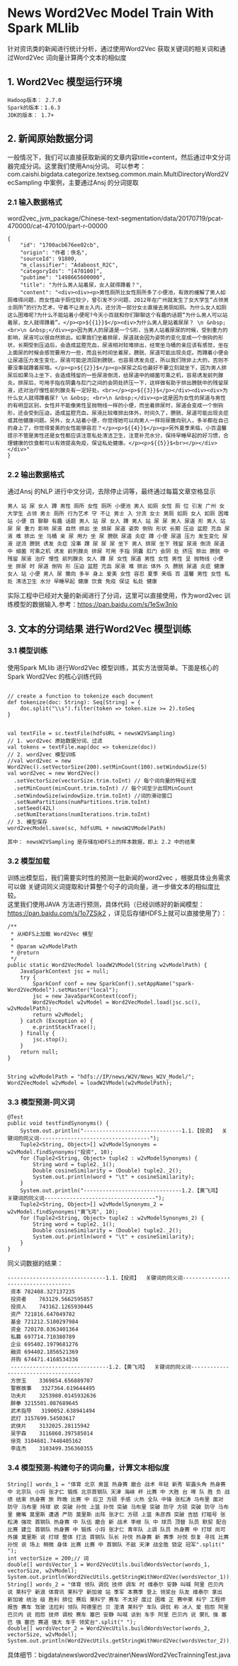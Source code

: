 #  News Word2Vec Model Train With Spark MLlib  
针对资讯类的新闻进行统计分析，通过使用Word2Vec 获取关键词的相关词和通过Word2Vec 词向量计算两个文本的相似度

## 1. Word2Vec 模型运行环境
```
Hadoop版本： 2.7.0
Spark的版本：1.6.3
JDK的版本： 1.7+
```

## 2. 新闻原始数据分词
一般情况下，我们可以直接获取新闻的文章内容title+content，然后通过中文分词器完成分词。这里我们使用Ansj分词。
可以参考：com.caishi.bigdata.categorize.textseg.common.main.MultiDirectoryWord2VecSampling 中案例，主要通过Ansj 的分词提取

### 2.1 输入数据格式
word2vec_jvm_package/Chinese-text-segmentation/data/20170719/pcat-470000/cat-470100/part-r-00000
```
{
    "id": "1700acb676ee02cb",
    "origin": "作者：佚名",
    "sourceId": 91800,
    "m_classifier": "Adaboost_R2C",
    "categoryIds": "[470100]",
    "pubtime": "1498665600000",
    "title": "为什么男人站着尿，女人就得蹲着？",
    "content": "<div><div><p>男性厕所比女性厕所多了小便池，有效的缓解了男人如厕难得问题，而女性由于厕位较少，曾引发不少问题，2012年在广州就发生了女大学生“占领男士厕所”的行为艺术，守着不让男士入内，还分流一部分女士直接去男厕如厕。为什么女人如厕这么困难呢?为什么不能站着小便呢?今天小百就和你们聊聊这个有趣的话题“为什么男人可以站着尿，女人就得蹲着”。</p><p>${{1}}$</p><div>为什么男人是站着尿尿？ \n &nbsp; <br>\n &nbsp;</div><p>因为男人的尿道是一个S形，当男人站着尿尿的时候，受到重力的影响，尿液可以很自然排出。如果我们坐着排尿，尿道就会因为姿势的变化变成一个倒钩的形状，长期受到压迫后，会造成盆腔充血，尿液相对较难排出，经常坐马桶的亲应该有感觉，坐在上面尿的时候会感觉要用力一些，而且长时间坐着尿，膀胱、尿道可能出现炎症。而蹲着小便会让尿道压力发生变化，尿液可能逆流回到膀胱，也容易诱发炎症，所以我们除非上大的，否则不要没事就蹲着尿哦。</p><p>${{2}}$</p><p>尿尿之后也最好不要立刻就坐下，因为男人排尿后如果马上坐下，会造成残留的一些尿液倒流，给尿道中的细菌可乘之机，容易诱发前列腺炎。排尿后，可用手指在阴囊与肛门之间的会阴处挤压一下，这样做有助于排出膀胱中的残留尿液，还对治疗慢性前列腺炎有一定好处。<br></p><p>${{3}}$</p></div><div><div>为什么女人就得蹲着尿? \n &nbsp; <br>\n &nbsp;</div><p>这是因为女性的尿道与男性的有明显区别，女性并不能像男性呈抛物线一样的小便，而坐着排尿时，尿道会变成一个倒钩形，还会受到压迫，造成盆腔充血，尿液比较难排出体外，时间久了，膀胱、尿道可能出现炎症或其他健康问题。另外，女人站着小便，你觉得她可以向男人一样将尿撒向别人，多半都在自己的身上了，你觉得爱美的女性能够容忍？</p><p>${{4}}$</p><p>另外夏季来临，小百温馨提示不管是男性还是女性都应该注意私处清洁卫生，注意补充水分，保持早睡早起的好习惯，合理健康的饮食都可以有效提高免疫，保证私处健康。</p><p>${{5}}$<br></p></div></div>"
}
```
### 2.2 输出数据格式  
通过Ansj 的NLP 进行中文分词，去除停止词等，最终通过每篇文章空格显示  
```
男人 站 尿 女人 蹲 男性 厕所 女性 厕所 小便池 男人 如厕 女性 厕 位 引发 广州 女 大学生 占领 男士 厕所 行为艺术 守 不让 男士 入 分流 女士 男厕 如厕 女人 如厕 困难 站 小便 百 聊聊 有趣 话题 男人 站 尿 女人 蹲 男人 站 尿 尿 男人 尿道 形 男人 站 尿 尿 重力 影响 尿液 自然 排出 坐 排尿 尿道 姿势 倒钩 形状 长期 压迫 盆腔 充血 尿液 难 排出 坐 马桶 亲 尿 用力 坐 尿 膀胱 尿道 炎症 蹲 小便 尿道 压力 发生变化 尿液 逆流 膀胱 诱发 炎症 没事 蹲 尿 尿 尿 坐下 男人 排尿 坐下 残留 尿液 倒流 尿道 中 细菌 可乘之机 诱发 前列腺炎 排尿 可用 手指 阴囊 肛门 会阴 处 挤压 排出 膀胱 中 残留 尿液 治疗 慢性 前列腺炎 女人 蹲 尿 女性 尿道 男性 女性 男性 呈 抛物线 小便 坐 排尿 时 尿道 倒钩 形 压迫 盆腔 充血 尿液 难 排出 体外 久 膀胱 尿道 炎症 健康 女人 站 小便 男人 尿 撒向 多半 身上 爱美 女性 容忍 夏季 来临 百 温馨 男性 女性 私处 清洁卫生 水分 早睡早起 健康 饮食 免疫 保证 私处 健康
```
实际工程中已经对大量的新闻进行了分词，这里可以直接使用，作为word2vec 训练模型的数据输入.参考：https://pan.baidu.com/s/1eSw3nlo

## 3. 文本的分词结果 进行Word2Vec 模型训练 
### 3.1 模型训练  
使用Spark MLlib 进行Word2Vec 模型训练，其实方法很简单。下面是核心的Spark Word2Vec 的核心训练代码   
```

// create a function to tokenize each document
def tokenize(doc: String): Seq[String] = {
    doc.split("\\s").filter(token => token.size >= 2).toSeq
}

  
val textFile = sc.textFile(hdfsURL + newsW2VSampling)
// 1. word2vec 原始数据分词、过滤
val tokens = textFile.map(doc => tokenize(doc))
// 2. word2vec 模型训练
//val word2vec = new Word2Vec().setVectorSize(200).setMinCount(100).setWindowSize(5)
val word2vec = new Word2Vec()
  .setVectorSize(vectorSize.trim.toInt) // 每个词向量的特征长度
  .setMinCount(minCount.trim.toInt) // 每个词至少出现MinCount
  .setWindowSize(windowSize.trim.toInt) //词的滑动窗口
  .setNumPartitions(numPartitions.trim.toInt)
  .setSeed(42L)
  .setNumIterations(numIterations.trim.toInt)
// 3. 模型保存
word2vecModel.save(sc, hdfsURL + newsW2VModelPath)

其中： newsW2VSampling 是存储在HDFS上的样本数据，即上 2.2 中的结果
```

### 3.2 模型加载
训练出模型后，我们需要实时性的预测一批新闻的word2vec ，根据具体业务需求可以做 关键词同义词提取和计算整个句子的词向量，进一步做文本的相似度比较。  
这里我们使用JAVA 方法进行预测，具体代码（已经训练好的新闻模型： https://pan.baidu.com/s/1o7ZSjk2 ，详见后存储HDFS上就可以直接使用了）：  
```
/**
 * 从HDFS上加载 Word2Vec 模型
 *
 * @param w2vModelPath
 * @return
 */
public static Word2VecModel loadW2VModel(String w2vModelPath) {
    JavaSparkContext jsc = null;
    try {
        SparkConf conf = new SparkConf().setAppName("spark-Word2VecModel").setMaster("local");
        jsc = new JavaSparkContext(conf);
        Word2VecModel w2vModel = Word2VecModel.load(jsc.sc(), w2vModelPath);
        return w2vModel;
    } catch (Exception e) {
        e.printStackTrace();
    } finally {
        jsc.stop();
    }
    return null;
}


String w2vModelPath = "hdfs://IP/news/W2V/News_W2V_Model/";
Word2VecModel w2vModel = loadW2VModel(w2vModelPath);

```

### 3.3 模型预测-同义词
```
@Test
public void testfindSynonyms() {
    System.out.println("-------------------------------1.1.【投资】  关键词的同义词-----------------------------------");
    Tuple2<String, Object>[] w2vModelSynonyms = w2vModel.findSynonyms("投资", 10);
    for (Tuple2<String, Object> tuple2 : w2vModelSynonyms) {
        String word = tuple2._1();
        Double cosineSimilarity = (Double) tuple2._2();
        System.out.println(word + "\t" + cosineSimilarity);
    }
    System.out.println("-------------------------------1.2.【黄飞鸿】  关键词的同义词-----------------------------------");
    Tuple2<String, Object>[] w2vModelSynonyms_2 = w2vModel.findSynonyms("黄飞鸿", 10);
    for (Tuple2<String, Object> tuple2 : w2vModelSynonyms_2) {
        String word = tuple2._1();
        Double cosineSimilarity = (Double) tuple2._2();
        System.out.println(word + "\t" + cosineSimilarity);
    }
}
```

同义词数据的结果：  
```
-------------------------------1.1.【投资】  关键词的同义词-----------------------------------
 资本	782408.327137235
 投资者	763129.5662595857
 投资人	743162.1265930445
 资产	721816.647049782
 基金	721212.5180297984
 资金	720170.0363401364
 私募	697714.710380789
 企业	695402.1979681276
 融资	694402.1856521369
 并购	674471.4168534336
 -------------------------------1.2.【黄飞鸿】  关键词的同义词-----------------------------------
 方世玉	3369854.656889707
 警察故事	3327364.619644495
 功夫片	3253980.0145932636
 醉拳	3215501.087689645
 武术指导	3190052.638941494
 武打	3157699.54503617
 武侠片	3132025.28115942
 吴宇森	3116860.397585014
 徐克	3104681.7448405162
 李连杰	3103499.356360355
```
### 3.4 模型预测-构建句子的词向量，计算文本相似度

```
String[] words_1 = "体育 北京 男篮 热身赛 磨合 战术 年轻 新秀 崭露头角 热身赛 中 北京队 小将 张才仁 锻炼 北京首钢队 天津 海峡 杯 比赛 中 大胜 台 啤 队 胜 负 战绩 结束 热身赛 旅 昨晚 比赛 中 后卫 方硕 手感 火热 全队 中锋 张松涛 马布里 面对 防守 马布里 持球 欲 突破 孙悦 上篮 孙悦 突破 马布里 突破 防守 方硕 突破 防守 马布里 撇嘴 莫里斯 遭遇 严防 莫里斯 出阵 张才仁 方硕 上篮 朱彦西 突破 吉喆 打暗号 张松涛 强攻 首钢队 热身赛 中 队伍 磨合 新 战术 李根 队 中 球员 顶替 队员 默契 配合 比赛 建立 首钢队 热身赛 中 锻炼 小将 张才仁 青年队 上调 队员 热身赛 中 打球 尚可 外援 莫里斯 说 打球 整体 打法 首钢队 队长 孙悦 热身赛 新 赛季 孙悦 恢复 寻找 比赛 孙悦 说 场上 稍微 身体 比赛 比赛 中 首钢队 不敌 天津 战全胜 锁定 冠军".split(" ");
int vectorSize = 200;// 词
double[] wordsVector_1 = Word2VecUtils.buildWordsVector(words_1, vectorSize, w2vModel);
System.out.println(Word2VecUtils.getStringWithWord2Vec(wordsVector_1));//0.026998909888789058,-0.01186487590894103,0.024897634619264863,0.05851895920932293,-0.012189864530228078
String[] words_2 = "体育 领队 调侃 技师 调车 时 维泰尔 安静 叫喊 阿里 巴贝内 说 莱科宁 新浪 体育讯 莱科宁 新加坡 站 季军 本赛季 登上 领奖台 队友 维泰尔 拿出 新加坡 统治 级 胜利 排位 赛后 莱科宁 赛车 不太好 度过 困难 正 赛中莱 科宁 工程师 报告 赛车 驾驶 法拉利 领队 阿德里巴 贝 澄清 莱科宁 车队 调侃 称 冰人 爱 抱怨 阿里 巴贝内 说 抱怨 技师 调校 赛车 塞巴 安静 叫喊 谈到 车手 阿里 巴贝内 说 蒙扎 强 塞巴 强 塞巴 赛道 强大 车手 领奖台".split(" ");
double[] wordsVector_2 = Word2VecUtils.buildWordsVector(words_2, vectorSize, w2vModel);
System.out.println(Word2VecUtils.getStringWithWord2Vec(wordsVector_2));//0.004943567619193345,0.010045223403722048,0.03035004214325454,0.02609390113502741,0.017606549547053874
```

具体细节：bigdata\news\word2vec\trainer\NewsWord2VecTrainningTest.java

